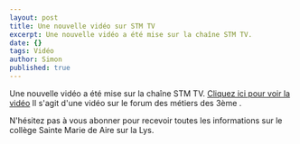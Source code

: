 ```yaml
---
layout: post
title: Une nouvelle vidéo sur STM TV
excerpt: Une nouvelle vidéo a été mise sur la chaîne STM TV.
date: {}
tags: Vidéo
author: Simon
published: true
---
```

Une nouvelle vidéo a été mise sur la chaîne STM TV. [Cliquez ici pour voir la vidéo](https://www.youtube.com/watch?v=DbmNBvYSNf8) Il s'agit d'une vidéo sur le forum des métiers des 3ème .

N'hésitez pas à vous abonner pour recevoir toutes les informations sur le collège Sainte Marie de Aire sur la Lys.
